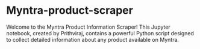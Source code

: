 # Myntra-product-scraper
Welcome to the Myntra Product Information Scraper! This Jupyter notebook, created by Prithviraj, contains a powerful Python script designed to collect detailed information about any product available on Myntra.
